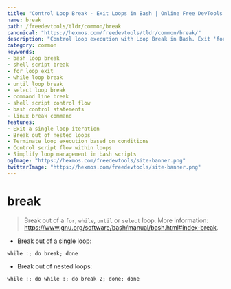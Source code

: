 ```yaml
---
title: "Control Loop Break - Exit Loops in Bash | Online Free DevTools by Hexmos"
name: break
path: /freedevtools/tldr/common/break
canonical: "https://hexmos.com/freedevtools/tldr/common/break/"
description: "Control loop execution with Loop Break in Bash. Exit 'for', 'while', 'until', and 'select' loops effortlessly. Free online tool, no registration required."
category: common
keywords:
- bash loop break
- shell script break
- for loop exit
- while loop break
- until loop break
- select loop break
- command line break
- shell script control flow
- bash control statements
- linux break command
features:
- Exit a single loop iteration
- Break out of nested loops
- Terminate loop execution based on conditions
- Control script flow within loops
- Simplify loop management in bash scripts
ogImage: "https://hexmos.com/freedevtools/site-banner.png"
twitterImage: "https://hexmos.com/freedevtools/site-banner.png"
---
```


# break

> Break out of a `for`, `while`, `until` or `select` loop.
> More information: <https://www.gnu.org/software/bash/manual/bash.html#index-break>.

- Break out of a single loop:

`while :; do break; done`

- Break out of nested loops:

`while :; do while :; do break 2; done; done`
